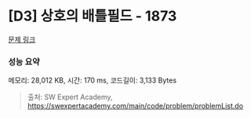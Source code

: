 # [D3] 상호의 배틀필드 - 1873 

[문제 링크](https://swexpertacademy.com/main/code/problem/problemDetail.do?contestProbId=AV5LyE7KD2ADFAXc) 

### 성능 요약

메모리: 28,012 KB, 시간: 170 ms, 코드길이: 3,133 Bytes



> 출처: SW Expert Academy, https://swexpertacademy.com/main/code/problem/problemList.do